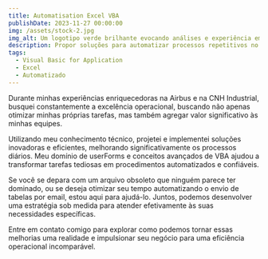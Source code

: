 ```yaml
---
title: Automatisation Excel VBA
publishDate: 2023-11-27 00:00:00
img: /assets/stock-2.jpg
img_alt: Um logotipo verde brilhante evocando análises e experiência em Excel
description: Propor soluções para automatizar processos repetitivos no Excel
tags:
  - Visual Basic for Application
  - Excel
  - Automatizado
---
```


Durante minhas experiências enriquecedoras na Airbus e na CNH Industrial, busquei constantemente a excelência operacional, buscando não apenas otimizar minhas próprias tarefas, mas também agregar valor significativo às minhas equipes.

Utilizando meu conhecimento técnico, projetei e implementei soluções inovadoras e eficientes, melhorando significativamente os processos diários. Meu domínio de userForms e conceitos avançados de VBA ajudou a transformar tarefas tediosas em procedimentos automatizados e confiáveis.

Se você se depara com um arquivo obsoleto que ninguém parece ter dominado, ou se deseja otimizar seu tempo automatizando o envio de tabelas por email, estou aqui para ajudá-lo. Juntos, podemos desenvolver uma estratégia sob medida para atender efetivamente às suas necessidades específicas.

Entre em contato comigo para explorar como podemos tornar essas melhorias uma realidade e impulsionar seu negócio para uma eficiência operacional incomparável.